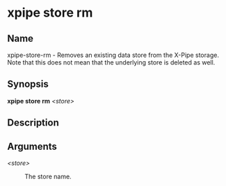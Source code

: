 # xpipe store rm

<h2 id="_name">Name</h2>
<div class="sectionbody">
<p>xpipe-store-rm - Removes an existing data store from the X-Pipe storage. Note that this does not mean that the underlying store is deleted as well.</p>
</div>
<div class="sect1">
<h2 id="_synopsis">Synopsis</h2>
<div class="sectionbody">
<div class="paragraph">
<p><strong>xpipe store rm</strong> <em>&lt;store&gt;</em></p>
</div>
</div>
</div>
<div class="sect1">
<h2 id="_description">Description</h2>
<div class="sectionbody">

</div>
</div>
<div class="sect1">
<h2 id="_arguments">Arguments</h2>
<div class="sectionbody">
<div class="dlist">
<dl>
<dt class="hdlist1"><em>&lt;store&gt;</em></dt>
<dd>
<p>The store name.</p>
</dd>
</dl>
</div>
</div>
</div>
